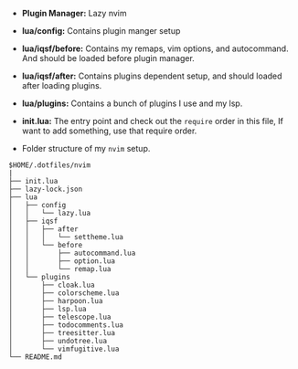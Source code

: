 * **Plugin Manager:** Lazy nvim
* **lua/config:** Contains plugin manger setup
* **lua/iqsf/before:** Contains my remaps, vim options, and autocommand. And should be loaded before plugin manager.
* **lua/iqsf/after:** Contains plugins dependent setup, and should loaded after loading plugins.
* **lua/plugins:** Contains a bunch of plugins I use and my lsp.
* **init.lua:** The entry point and check out the `require` order in this file, If want to add something, use that require order.


* Folder structure of my `nvim` setup.

```
$HOME/.dotfiles/nvim
|
├── init.lua
├── lazy-lock.json
├── lua
│   ├── config
│   │   └── lazy.lua
│   ├── iqsf
│   │   ├── after
│   │   │   └── settheme.lua
│   │   └── before
│   │       ├── autocommand.lua
│   │       ├── option.lua
│   │       └── remap.lua
│   └── plugins
│       ├── cloak.lua
│       ├── colorscheme.lua
│       ├── harpoon.lua
│       ├── lsp.lua
│       ├── telescope.lua
│       ├── todocomments.lua
│       ├── treesitter.lua
│       ├── undotree.lua
│       └── vimfugitive.lua
└── README.md
```


